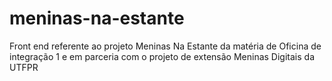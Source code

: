 # meninas-na-estante
Front end referente ao projeto Meninas Na Estante da matéria de Oficina de integração 1 e em parceria com o projeto de extensão Meninas Digitais da UTFPR
